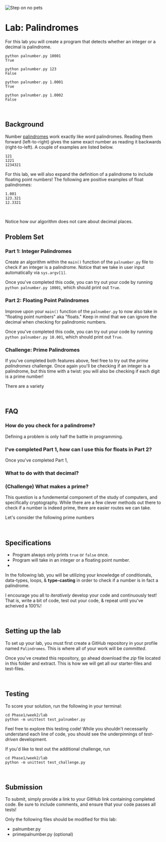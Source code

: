![Step on no pets](https://www.rd.com/wp-content/uploads/2021/03/palindromes-13-scaled.jpg)

# Lab: Palindromes

For this lab you will create a program that detects whether an integer or a decimal is palindrome. 

```
python palnumber.py 10001
True

python palnumber.py 123
False

python palnumber.py 1.0001
True

python palnumber.py 1.0002
False
```

<br/>

## Background

Number [palindromes](https://en.wikipedia.org/wiki/Palindrome) work exactly like word palindromes. Reading them forward (left-to-right) gives the same exact number as reading it backwards (right-to-left). A couple of examples are listed below.

```
121
1221
1234321
```

For this lab, we will also expand the definition of a palindrome to include floating point numbers! The following are positive examples of float palindromes:

```
1.001
123.321
12.3321
```

<br/>

Notice how our algorithm does not care about decimal places.

## Problem Set

### Part 1: Integer Palindromes

Create an algorithm within the `main()` function of the `palnumber.py` file to check if an integer is a palindrome. Notice that we take in user input automatically via `sys.argv[1]`.

Once you've completed this code, you can try out your code by running `python palnumber.py 10001`, which should print out `True`.

### Part 2: Floating Point Palindromes

Improve upon your `main()` function of the `palnumber.py` to now also take in "floating point numbers" aka "floats." Keep in mind that we can ignore the decimal when checking for palindromic numbers.

Once you've completed this code, you can try out your code by running `python palnumber.py 10.001`, which should print out `True`.

### Challenge: Prime Palindromes

If you've completed both features above, feel free to try out the *prime palindromes* challenge. Once again you'll be checking if an integer is a palindrome, but this time with a twist: you will also be checking if each digit is a prime number! 

There are a variety

<br/>

## FAQ

### How do you check for a palindrome?

Defining a problem is only half the battle in programming. 

### I've completed Part 1, how can I use this for floats in Part 2?

Once you've completed Part 1, 

### What to do with that decimal?



### (Challenge) What makes a prime?

This question is a fundemental component of the study of computers, and specifically cryptography. While there are a few clever methods out there to check if a number is indeed prime, there are easier routes we can take.

Let's consider the following prime numbers

<br/>

## Specifications

* Program always only prints `true` or `false` once.
* Program will take in an integer or a floating point number.
* 

In the following lab, you will be utilizing your knowledge of conditionals, data-types, loops, & **type-casting** in order to check if a number is in fact a palindrome. 

I encourage you all to *iteratively* develop your code and continuously test! That is, write a bit of code, test out your code, & repeat until you've acheived a 100%! 

<br/>

## Setting up the lab

To set up your lab, you must first create a GitHub repository in your profile named `Palindromes`. This is where all of your work will be *committed*. 

Once you've created this repository, go ahead download the *zip* file located in this folder and extract. This is how we will get all our starter-files and test-files.

<br/>

## Testing

To score your solution, run the following in your terminal:
```
cd Phase1/week2/lab
python -m unittest test_palnumber.py
```

Feel free to explore this testing code! While you shouldn't necessarily understand each line of code, you should see the underpinnings of *test-driven* development.

If you'd like to test out the additional challenge, run
```
cd Phase1/week2/lab
python -m unittest test_challenge.py
```

<br/>

## Submission

To submit, simply provide a link to your GitHub link containing completed code. Be sure to include comments, and ensure that your code passes all tests!

Only the following files should be modified for this lab:
* palnumber.py
* primepalnumber.py (optional)